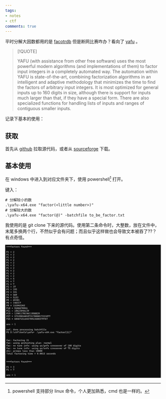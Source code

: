 ```yaml
---
tags:
- notes
- ctf
comments: true
---
```


平时分解大因数都用的是 [facotrdb](https://factordb.com/) 但是断网比赛咋办？看向了 [yafu](https://github.com/bbuhrow/yafu) 。

> [!QUOTE]
>
> YAFU (with assistance from other free software) uses the most powerful modern algorithms (and implementations of them) to factor input integers in a  completely automated way.  The automation within YAFU is state-of-the-art,  combining factorization algorithms in an intelligent and adaptive methodology  that minimizes the time to find the factors of arbitrary input integers.   It is most optimized for general inputs up to 160 digits in size, although  there is support for inputs much larger than that, if they have a special  form.  There are also specialized functions for handling  lists of inputs and  ranges of contiguous smaller inputs.

记录下基本的使用：

## 获取

首先从 [github](https://github.com/bbuhrow/yafu) 拉取源代码，或者从 [sourceforge](https://sourceforge.net/projects/yafu/) 下载。

## 基本使用

在 windows 中进入到对应文件夹下，使用 powershell[^1] 打开。

键入：

```shell
# 分解较小的数
.\yafu-x64.exe "factor(<little number>)"
# 分解较大的数
.\yafu-x64.exe "factor(@)" -batchfile to_be_factor.txt
```

我使用的是 git clone 下来的源代码。使用第二条命令时，大整数，放在文件中，末尾多换两个行，不然似乎会有问题；而且似乎这样做也会导致文本被吞了??？有点奇怪。

[^1]: powershell 支持部分 linux 命令，个人更加熟悉，cmd 也是一样的。

![](attachments/yafu.png)